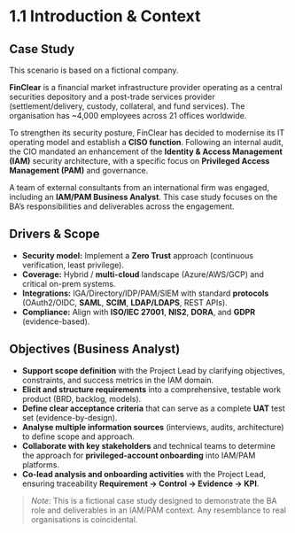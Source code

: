 # 1.1 Introduction & Context

## Case Study
This scenario is based on a fictional company.

**FinClear** is a financial market infrastructure provider operating as a central securities depository and a post-trade services provider (settlement/delivery, custody, collateral, and fund services). The organisation has ~4,000 employees across 21 offices worldwide.

To strengthen its security posture, FinClear has decided to modernise its IT operating model and establish a **CISO function**. Following an internal audit, the CIO mandated an enhancement of the **Identity & Access Management (IAM)** security architecture, with a specific focus on **Privileged Access Management (PAM)** and governance.

A team of external consultants from an international firm was engaged, including an **IAM/PAM Business Analyst**. This case study focuses on the BA’s responsibilities and deliverables across the engagement.

## Drivers & Scope
- **Security model:** Implement a **Zero Trust** approach (continuous verification, least privilege).
- **Coverage:** Hybrid / **multi-cloud** landscape (Azure/AWS/GCP) and critical on-prem systems.
- **Integrations:** IGA/Directory/IDP/PAM/SIEM with standard **protocols** (OAuth2/OIDC, **SAML**, **SCIM**, **LDAP/LDAPS**, REST APIs).
- **Compliance:** Align with **ISO/IEC 27001**, **NIS2**, **DORA**, and **GDPR** (evidence-based).

## Objectives (Business Analyst)
- **Support scope definition** with the Project Lead by clarifying objectives, constraints, and success metrics in the IAM domain.  
- **Elicit and structure requirements** into a comprehensive, testable work product (BRD, backlog, models).  
- **Define clear acceptance criteria** that can serve as a complete **UAT** test set (evidence-by-design).  
- **Analyse multiple information sources** (interviews, audits, architecture) to define scope and approach.  
- **Collaborate with key stakeholders** and technical teams to determine the approach for **privileged-account onboarding** into IAM/PAM platforms.  
- **Co-lead analysis and onboarding activities** with the Project Lead, ensuring traceability **Requirement → Control → Evidence → KPI**.

> _Note_: This is a fictional case study designed to demonstrate the BA role and deliverables in an IAM/PAM context. Any resemblance to real organisations is coincidental.



